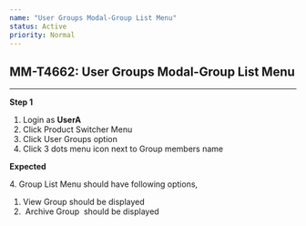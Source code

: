 ```yaml
---
name: "User Groups Modal-Group List Menu"
status: Active
priority: Normal
---
```


## MM-T4662: User Groups Modal-Group List Menu

---

**Step 1**

1. Login as **UserA**
2. Click Product Switcher Menu 
3. Click User Groups option
4. Click 3 dots menu icon next to Group members name

**Expected**

4\. Group List Menu should have following options,

1. View Group should be displayed
2.  Archive Group  should be displayed
